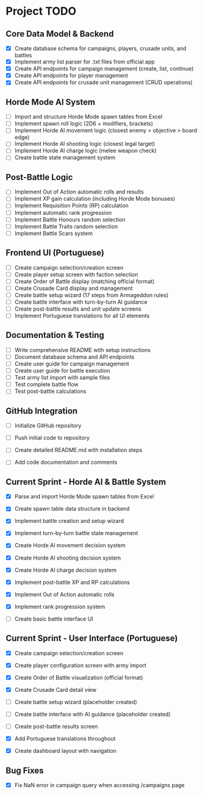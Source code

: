 # Project TODO

## Core Data Model & Backend
- [x] Create database schema for campaigns, players, crusade units, and battles
- [x] Implement army list parser for .txt files from official app
- [x] Create API endpoints for campaign management (create, list, continue)
- [x] Create API endpoints for player management
- [x] Create API endpoints for crusade unit management (CRUD operations)

## Horde Mode AI System
- [ ] Import and structure Horde Mode spawn tables from Excel
- [ ] Implement spawn roll logic (2D6 + modifiers, brackets)
- [ ] Implement Horde AI movement logic (closest enemy > objective > board edge)
- [ ] Implement Horde AI shooting logic (closest legal target)
- [ ] Implement Horde AI charge logic (melee weapon check)
- [ ] Create battle state management system

## Post-Battle Logic
- [ ] Implement Out of Action automatic rolls and results
- [ ] Implement XP gain calculation (including Horde Mode bonuses)
- [ ] Implement Requisition Points (RP) calculation
- [ ] Implement automatic rank progression
- [ ] Implement Battle Honours random selection
- [ ] Implement Battle Traits random selection
- [ ] Implement Battle Scars system

## Frontend UI (Portuguese)
- [ ] Create campaign selection/creation screen
- [ ] Create player setup screen with faction selection
- [ ] Create Order of Battle display (matching official format)
- [ ] Create Crusade Card display and management
- [ ] Create battle setup wizard (17 steps from Armageddon rules)
- [ ] Create battle interface with turn-by-turn AI guidance
- [ ] Create post-battle results and unit update screens
- [ ] Implement Portuguese translations for all UI elements

## Documentation & Testing
- [ ] Write comprehensive README with setup instructions
- [ ] Document database schema and API endpoints
- [ ] Create user guide for campaign management
- [ ] Create user guide for battle execution
- [ ] Test army list import with sample files
- [ ] Test complete battle flow
- [ ] Test post-battle calculations

## GitHub Integration
- [ ] Initialize GitHub repository
- [ ] Push initial code to repository
- [ ] Create detailed README.md with installation steps
- [ ] Add code documentation and comments




## Current Sprint - Horde AI & Battle System
- [x] Parse and import Horde Mode spawn tables from Excel
- [x] Create spawn table data structure in backend
- [x] Implement battle creation and setup wizard
- [x] Implement turn-by-turn battle state management
- [x] Create Horde AI movement decision system
- [x] Create Horde AI shooting decision system
- [x] Create Horde AI charge decision system
- [x] Implement post-battle XP and RP calculations
- [x] Implement Out of Action automatic rolls
- [x] Implement rank progression system
- [ ] Create basic battle interface UI




## Current Sprint - User Interface (Portuguese)
- [x] Create campaign selection/creation screen
- [x] Create player configuration screen with army import
- [x] Create Order of Battle visualization (official format)
- [x] Create Crusade Card detail view
- [ ] Create battle setup wizard (placeholder created)
- [ ] Create battle interface with AI guidance (placeholder created)
- [ ] Create post-battle results screen
- [x] Add Portuguese translations throughout
- [x] Create dashboard layout with navigation




## Bug Fixes
- [x] Fix NaN error in campaign query when accessing /campaigns page

